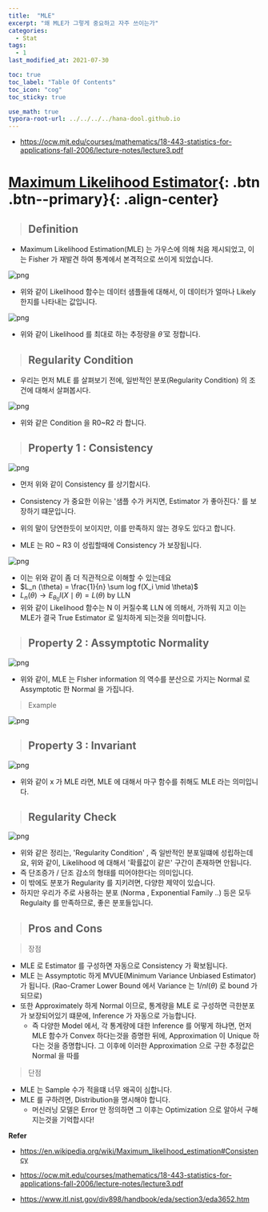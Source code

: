 ```yaml
---
title:  "MLE"
excerpt: "왜 MLE가 그렇게 중요하고 자주 쓰이는가"
categories:
  - Stat
tags:
  - 1
last_modified_at: 2021-07-30

toc: true
toc_label: "Table Of Contents"
toc_icon: "cog"
toc_sticky: true

use_math: true
typora-root-url: ../../../../hana-dool.github.io
---
```


- https://ocw.mit.edu/courses/mathematics/18-443-statistics-for-applications-fall-2006/lecture-notes/lecture3.pdf

# [Maximum Likelihood Estimator](#link){: .btn .btn--primary}{: .align-center}

> ## Definition

- Maximum Likelihood Estimation(MLE) 는 가우스에 의해 처음 제시되었고, 이는 Fisher 가 재발견 하여 통계에서 본격적으로 쓰이게 되었습니다. 

![png](/assets/images/Stat/22_1.png)

- 위와 같이 Likelihood 함수는 데이터 샘플들에 대해서, 이 데이터가 얼마나 Likely 한지를 나타내는 값입니다. 

![png](/assets/images/Stat/22_2.png)

- 위와 같이 Likelihood 를 최대로 하는 추정량을 $\hat{\theta}$ 로 정합니다. 

> ## Regularity Condition

- 우리는 먼저 MLE 를 살펴보기 전에, 일반적인 분포(Regularity Condition) 의 조건에 대해서 살펴봅시다.

![png](/assets/images/Stat/22_4.png)

- 위와 같은 Condition 을 R0~R2 라 합니다.

> ## Property 1 : Consistency

![png](/assets/images/Stat/22_3.png)

- 먼저 위와 같이 Consistency 를 상기합시다. 
- Consistency 가 중요한 이유는 '샘플 수가 커지면, Estimator 가 좋아진다.' 를 보장하기 떄문입니다.
- 위의 말이 당연한듯이 보이지만, 이를 만족하지 않는 경우도 있다고 합니다.

- MLE 는 R0 ~ R3  이 성립할때에 Consistency 가 보장됩니다.

![png](/assets/images/Stat/22_7.png)

- 이는 위와 같이 좀 더 직관적으로 이해할 수 있는데요
- $L_n (\theta) = \frac{1}{n} \sum log f(X_i \mid \theta)$ 
- $L_n(\theta) \to E_{\theta_0} l(X\mid \theta) = L(\theta)$ by LLN
- 위와 같이 Likelihood 함수는 N 이 커질수록 LLN 에 의해서, 가까워 지고 이는 MLE가 결국 True Estimator 로 일치하게 되는것을 의미합니다. 

> ## Property 2 : Assymptotic Normality

![png](/assets/images/Stat/22_5.png)

- 위와 같이, MLE 는 FIsher information 의 역수를 분산으로 가지는 Normal 로 Assymptotic 한 Normal 을 가집니다. 

> Example

![png](/assets/images/Stat/22_6.png)

> ## Property 3 : Invariant

![png](/assets/images/Stat/22_9.png)

- 위와 같이 x 가 MLE 라면, MLE 에 대해서 마구 함수를 취해도 MLE 라는 의미입니다. 

> ## Regularity Check

![png](/assets/images/Stat/22_8.png)

- 위와 같은 정리는, 'Regularity Condition' , 즉 일반적인 분포일떄에 성립하는데요, 위와 같이, Likelihood 에 대해서 '확률값이 같은' 구간이 존재하면 안됩니다. 
- 즉 단조증가 / 단조 감소의 형태를 띠어야한다는 의미입니다.
- 이 밖에도 분포가 Regularity 를 지키려면, 다양한 제약이 있습니다.
- 하지만 우리가 주로 사용하는 분포 (Norma , Exponential Family ..) 등은 모두 Regulaity 를 만족하므로, 좋은 분포들입니다.

> ## Pros and Cons

> 장점

- MLE 로 Estimator 를 구성하면 자동으로 Consistency 가 확보됩니다. 
- MLE 는 Assymptotic 하게 MVUE(Minimum Variance Unbiased Estimator) 가 됩니다. (Rao-Cramer Lower Bound 에서 Variance 는 $1/nI(\theta)$ 로 bound 가 되므로)
- 또한 Approximately 하게 Normal 이므로, 통계량을 MLE 로 구성하면 극한분포가 보장되어있기 떄문에, Inference 가 자동으로 가능합니다. 
  - 즉 다양한 Model 에서, 각 통계량에 대한 Inference 를 어떻게 하냐면, 먼저 MLE 함수가 Convex 하다는것을 증명한 뒤에, Approximation 이 Unique 하다는 것을 증명합니다. 그 이후에 이러한 Approximation 으로 구한 추정값은 Normal 을 따를

> 단점

- MLE 는 Sample 수가 적을떄 너무 왜곡이 심합니다. 
- MLE 를 구하려면, Distribution을 명시해야 합니다. 
  - 머신러닝 모델은 Error 만 정의하면 그 이후는 Optimization 으로 알아서 구해지는것을 기억합시다! 

**Refer**

- <https://en.wikipedia.org/wiki/Maximum_likelihood_estimation#Consistency>

- https://ocw.mit.edu/courses/mathematics/18-443-statistics-for-applications-fall-2006/lecture-notes/lecture3.pdf

- https://www.itl.nist.gov/div898/handbook/eda/section3/eda3652.htm

  
